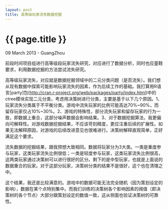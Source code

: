 ```yaml
---
layout: post
title: 高等级玩家流失数据挖掘
---
```


 {{ page.title }}
================
<p class="meta">09 March 2013 - GuangZhou</p>


前段时间项目组进行高等级段玩家流失研究，对应进行了数据分析，同时也应童鞋要求，利用数据挖掘的方法尝试流失研究。
  

高等级玩家流失，对应就是数据挖掘领域中的二元分类问题（是否流失）。我们想从现有数据中探索可能影响玩家流失的因素，作为后续工作的基础。我打算用R语言[party]包(http://cran.r-project.org/web/packages/party/index.html)中的ctree模块实现二元分类，考虑用决策树进行分类，主要是基于以下几个原因。1、玩家流失分类属于不平衡分类。游戏中流失玩家的比例可能高达70%~90%，而留存玩家仅占10%~30%。2、游戏的特殊性，部分流失玩家和留存玩家的行为一致，即数据上重合，这部分噪声数据会影响结果。3、对于数据挖掘算法，我更偏向可解释性。对游戏数据挖掘结果，不应该苛刻精度，更应注重后续的扩展性。如果无法解释原因，对游戏的后续改进意见也很难进行。决策树解释直观简单，正好满足这个要求。
  
  
流失数据的挖掘结果，跟我预想大致相同。数据将玩家分为3大类。一类是重度参与玩家，这类玩家流失比例很低；一类是轻度参与玩家，这类玩家流失比例很高，这两类玩家通过决策树可以进行很好的区分。剩下的是中型玩家，也就是上面说的数据重合的玩家。对于这部分玩家，决策树分类的结果不是很好，这个也在清理之中。
  
  
这个结果，我还是比较满意的。游戏中的数据可能无法完全随机（因为策划设定的影响），数据在某个点特别集中。而我们训练的决策树各个影响因素的阈值（即决策树的各个节点）大部分跟策划设定的数值一致，这从侧面也验证决策树的可靠性。


  
